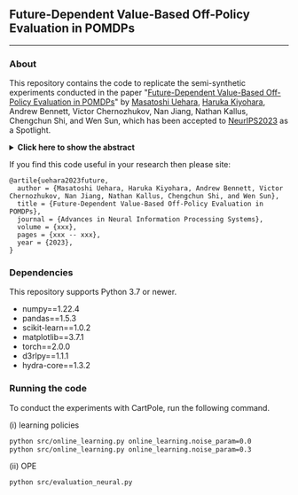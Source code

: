 ## Future-Dependent Value-Based Off-Policy Evaluation in POMDPs

---

### About
This repository contains the code to replicate the semi-synthetic experiments conducted in the paper "[Future-Dependent Value-Based Off-Policy Evaluation in POMDPs](https://arxiv.org/abs/2207.13081)" by [Masatoshi Uehara](https://www.masatoshiuehara.com/), [Haruka Kiyohara](https://sites.google.com/view/harukakiyohara), Andrew Bennett, Victor Chernozhukov, Nan Jiang, Nathan Kallus, Chengchun Shi, and Wen Sun, which has been accepted to [NeurIPS2023](https://nips.cc/Conferences/2023) as a Spotlight. 

<details>
<summary><strong>Click here to show the abstract </strong></summary>

We study off-policy evaluation (OPE) for partially observable MDPs (POMDPs) with general function approximation. Existing methods such as sequential importance sampling estimators suffer from the curse of horizon in POMDPs. To circumvent this problem, we develop a novel model-free OPE method by introducing future-dependent value functions that take future proxies as inputs. Future-dependent value functions play and perform a similar role to that of classical value functions in fully-observable MDPs. We derive a new off-policy Bellman equation for future-dependent value functions as conditional moment equations that use history proxies as instrumental variables. We further propose a minimax learning method to learn future-dependent value functions using the new Bellman equation. We obtain the PAC result, which implies our OPE estimator is close to the true policy value as long as futures and histories contain sufficient information about latent states, and the Bellman completeness. 

</details>

If you find this code useful in your research then please site:
```
@artile{uehara2023future,
  author = {Masatoshi Uehara, Haruka Kiyohara, Andrew Bennett, Victor Chernozhukov, Nan Jiang, Nathan Kallus, Chengchun Shi, and Wen Sun},
  title = {Future-Dependent Value-Based Off-Policy Evaluation in POMDPs},
  journal = {Advances in Neural Information Processing Systems},
  volume = {xxx},
  pages = {xxx -- xxx},
  year = {2023},
}
```

### Dependencies
This repository supports Python 3.7 or newer.

- numpy==1.22.4
- pandas==1.5.3
- scikit-learn==1.0.2
- matplotlib==3.7.1
- torch==2.0.0
- d3rlpy==1.1.1
- hydra-core==1.3.2

### Running the code
To conduct the experiments with CartPole, run the following command.

(i) learning policies
```bash
python src/online_learning.py online_learning.noise_param=0.0
python src/online_learning.py online_learning.noise_param=0.3
```

(ii) OPE
```bash
python src/evaluation_neural.py
```
